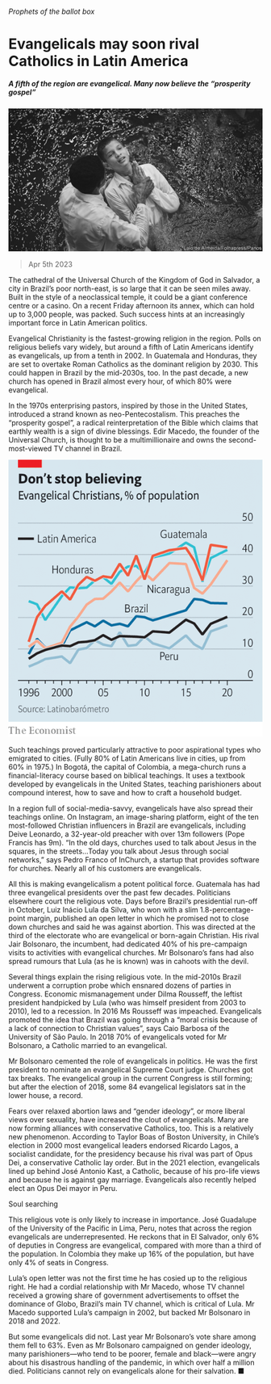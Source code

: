 ###### Prophets of the ballot box

# Evangelicals may soon rival Catholics in Latin America 

##### A fifth of the region are evangelical. Many now believe the “prosperity gospel” 

![image](images/20230408_AMP003.jpg) 

> Apr 5th 2023 

The cathedral of the Universal Church of the Kingdom of God in Salvador, a city in Brazil’s poor north-east, is so large that it can be seen miles away. Built in the style of a neoclassical temple, it could be a giant conference centre or a casino. On a recent Friday afternoon its annex, which can hold up to 3,000 people, was packed. Such success hints at an increasingly important force in Latin American politics. 

Evangelical Christianity is the fastest-growing religion in the region. Polls on religious beliefs vary widely, but around a fifth of Latin Americans identify as evangelicals, up from a tenth in 2002. In Guatemala and Honduras, they are set to overtake Roman Catholics as the dominant religion by 2030. This could happen in Brazil by the mid-2030s, too. In the past decade, a new church has opened in Brazil almost every hour, of which 80% were evangelical. 

In the 1970s enterprising pastors, inspired by those in the United States, introduced a strand known as neo-Pentecostalism. This preaches the “prosperity gospel”, a radical reinterpretation of the Bible which claims that earthly wealth is a sign of divine blessings. Edir Macedo, the founder of the Universal Church, is thought to be a multimillionaire and owns the second-most-viewed TV channel in Brazil. 

![image](images/20230408_AMC649.png) 


Such teachings proved particularly attractive to poor aspirational types who emigrated to cities. (Fully 80% of Latin Americans live in cities, up from 60% in 1975.) In Bogotá, the capital of Colombia, a mega-church runs a financial-literacy course based on biblical teachings. It uses a textbook developed by evangelicals in the United States, teaching parishioners about compound interest, how to save and how to craft a household budget. 

In a region full of social-media-savvy, evangelicals have also spread their teachings online. On Instagram, an image-sharing platform, eight of the ten most-followed Christian influencers in Brazil are evangelicals, including Deive Leonardo, a 32-year-old preacher with over 13m followers (Pope Francis has 9m). “In the old days, churches used to talk about Jesus in the squares, in the streets...Today you talk about Jesus through social networks,” says Pedro Franco of InChurch, a startup that provides software for churches. Nearly all of his customers are evangelicals.

All this is making evangelicalism a potent political force. Guatemala has had three evangelical presidents over the past few decades. Politicians elsewhere court the religious vote. Days before Brazil’s presidential run-off in October, Luiz Inácio Lula da Silva, who won with a slim 1.8-percentage-point margin, published an open letter in which he promised not to close down churches and said he was against abortion. This was directed at the third of the electorate who are evangelical or born-again Christian. His rival Jair Bolsonaro, the incumbent, had dedicated 40% of his pre-campaign visits to activities with evangelical churches. Mr Bolsonaro’s fans had also spread rumours that Lula (as he is known) was in cahoots with the devil. 

Several things explain the rising religious vote. In the mid-2010s Brazil underwent a corruption probe which ensnared dozens of parties in Congress. Economic mismanagement under Dilma Rousseff, the leftist president handpicked by Lula (who was himself president from 2003 to 2010), led to a recession. In 2016 Ms Rousseff was impeached. Evangelicals promoted the idea that Brazil was going through a “moral crisis because of a lack of connection to Christian values”, says Caio Barbosa of the University of São Paulo. In 2018 70% of evangelicals voted for Mr Bolsonaro, a Catholic married to an evangelical. 

Mr Bolsonaro cemented the role of evangelicals in politics. He was the first president to nominate an evangelical Supreme Court judge. Churches got tax breaks. The evangelical group in the current Congress is still forming; but after the election of 2018, some 84 evangelical legislators sat in the lower house, a record. 

Fears over relaxed abortion laws and “gender ideology”, or more liberal views over sexuality, have increased the clout of evangelicals. Many are now forming alliances with conservative Catholics, too. This is a relatively new phenomenon. According to Taylor Boas of Boston University, in Chile’s election in 2000 most evangelical leaders endorsed Ricardo Lagos, a socialist candidate, for the presidency because his rival was part of Opus Dei, a conservative Catholic lay order. But in the 2021 election, evangelicals lined up behind José Antonio Kast, a Catholic, because of his pro-life views and because he is against gay marriage. Evangelicals also recently helped elect an Opus Dei mayor in Peru.

Soul searching

This religious vote is only likely to increase in importance. José Guadalupe of the University of the Pacific in Lima, Peru, notes that across the region evangelicals are underrepresented. He reckons that in El Salvador, only 6% of deputies in Congress are evangelical, compared with more than a third of the population. In Colombia they make up 16% of the population, but have only 4% of seats in Congress. 

Lula’s open letter was not the first time he has cosied up to the religious right. He had a cordial relationship with Mr Macedo, whose TV channel received a growing share of government advertisements to offset the dominance of Globo, Brazil’s main TV channel, which is critical of Lula. Mr Macedo supported Lula’s campaign in 2002, but backed Mr Bolsonaro in 2018 and 2022.

But some evangelicals did not. Last year Mr Bolsonaro’s vote share among them fell to 63%. Even as Mr Bolsonaro campaigned on gender ideology, many parishioners—who tend to be poorer, female and black—were angry about his disastrous handling of the pandemic, in which over half a million died. Politicians cannot rely on evangelicals alone for their salvation. ■

